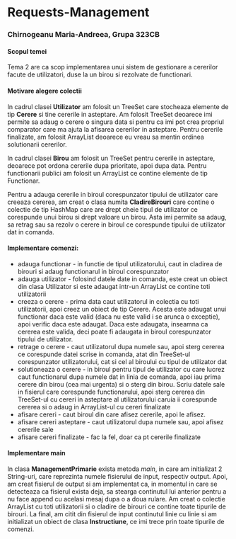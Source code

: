 # Requests-Management
### Chirnogeanu Maria-Andreea, Grupa 323CB

#### Scopul temei
Tema 2 are ca scop implementarea unui sistem de gestionare a cererilor facute de utilizatori, duse la un birou si rezolvate de functionari.

#### Motivare alegere colectii
In cadrul clasei **Utilizator** am folosit un TreeSet care stocheaza elemente de tip **Cerere** si tine cererile in asteptare. Am folosit TreeSet deoarece imi permite sa adaug o cerere o singura data si pentru ca imi pot crea propriul comparator care ma ajuta la afisarea cererilor in asteptare. Pentru cererile finalizate, am folosit ArrayList deoarece eu vreau sa mentin ordinea solutionarii cererilor.

In cadrul clasei **Birou** am folosit un TreeSet pentru cererile in asteptare, deoarece pot ordona cererile dupa prioritate, apoi dupa data. Pentru functionarii publici am folosit un ArrayList ce contine elemente de tip Functionar.

Pentru a adauga cererile in biroul corespunzator tipului de utilizator care creeaza cererea, am creat o clasa numita **CladireBirouri** care contine o colectie de tip HashMap care are drept cheie tipul de utilizator ce corespunde unui birou si drept valoare un birou. Asta imi permite sa adaug, sa retrag sau sa rezolv o cerere in biroul ce corespunde tipului de utilizator dat in comanda.

#### Implementare comenzi:
 * adauga functionar - in functie de tipul utilizatorului, caut in cladirea de birouri si adaug functionarul in biroul corespunzator
 * adauga utilizator - folosind datele date in comanda, este creat un obiect din clasa Utilizator si este adaugat intr-un ArrayList ce contine toti utilizatorii
 * creeza o cerere - prima data caut utilizatorul in colectia cu toti utilizatorii, apoi creez un obiect de tip Cerere. Acesta este adaugat unui functionar daca este valid (daca nu este valid i se arunca o exceptie), apoi verific daca este adaugat. Daca este adaugata, inseamna ca cererea este valida, deci poate fi adaugata in biroul corespunzator tipului de utilizator.
 * retrage o cerere - caut utilizatorul dupa numele sau, apoi sterg cererea ce corespunde datei scrise in comanda, atat din TreeSet-ul corespunzator utilizatorului, cat si cel al biroului cu tipul de utilizator dat
 * solutioneaza o cerere - in biroul pentru tipul de utilizator cu care lucrez caut functionarul dupa numele dat in linia de comanda, apoi iau prima cerere din birou (cea mai urgenta) si o sterg din birou. Scriu datele sale in fisierul care corespunde functionarului, apoi sterg cererea din TreeSet-ul cu cereri in asteptare al utilizatorului caruia ii corespunde cererea si o adaug in ArrayList-ul cu cereri finalizate
 * afisare cereri - caut biroul din care afisez cererile, apoi le afisez.
 * afisare cereri asteptare - caut utilizatorul dupa numele sau, apoi afisez cererile sale
 * afisare cereri finalizate - fac la fel, doar ca pt cererile finalizate

#### Implementare main
In clasa **ManagementPrimarie** exista metoda *main*, in care am initializat 2 String-uri, care reprezinta numele fisierului de input, respectiv output. Apoi, am creat fisierul de output si am implementat ca, in momentul in care se detecteaza ca fisierul exista deja, sa stearga continutul lui anterior pentru a nu face append cu acelasi mesaj dupa o a doua rulare. Am creat o colectie ArrayList cu toti utilizatorii si o cladire de birouri ce contine toate tipurile de birouri. La final, am citit din fisierul de input continutul linie cu linie si am initializat un obiect de clasa **Instructiune**, ce imi trece prin toate tipurile de comenzi.
